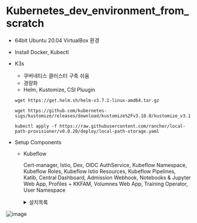 # Kubernetes_dev_environment_from_scratch

- 64bit Ubuntu 20.04 VirtualBox 환경
- Install Docker, Kubectl
- K3s
  - 쿠버네티스 클러스터 구축 쉬움
  - 경량화
  - Helm, Kustomize, CSI Pluugin
  ```
  wget https://get.helm.sh/helm-v3.7.1-linux-amd64.tar.gz
  ```
  ```
  wget https://github.com/kubernetes-sigs/kustomize/releases/download/kustomize%2Fv3.10.0/kustomize_v3.10.0_linux_amd64.tar.gz
  ```
  ```
  kubectl apply -f https://raw.githubusercontent.com/rancher/local-path-provisioner/v0.0.20/deploy/local-path-storage.yaml
  ```
  
- Setup Components
  - Kubeflow
    
    Cert-manager, Istio, Dex, OIDC AuthService, Kubeflow Namespace, Kubeflow Roles, Kubeflow Istio Resources, Kubeflow Pipelines, Katib, Central Dashboard, Admission Webhook, Notebooks & Jupyter Web App, Profiles + KKFAM, Volumnes Web App, Training Operator, User Namespace 
    <details>
    <summary>
    설치목록
    </summary>
  
    ```
    kustomize build common/cert-manager/cert-manager/base | kubectl apply -f -
    ``` 
    ```
    kustomize build common/cert-manager/cert-manager/base | kubectl apply -f -
    ```
    ```
    kustomize build common/cert-manager/kubeflow-issuer/base | kubectl apply -f -
    ```
    ```
    kustomize build common/istio-1-9/istio-crds/base | kubectl apply -f -
    ```
    ```
    kustomize build common/istio-1-9/istio-namespace/base | kubectl apply -f -
    ```
    ```
    kustomize build common/istio-1-9/istio-install/base | kubectl apply -f -
    ```
    ```
    kustomize build common/dex/overlays/istio | kubectl apply -f -
    ```
    ```
    kustomize build common/oidc-authservice/base | kubectl apply -f -
    ```
    ```
    kustomize build common/kubeflow-namespace/base | kubectl apply -f -
    ```
    ```
    kustomize build common/kubeflow-roles/base | kubectl apply -f -
    ```
    ```
    kustomize build common/istio-1-9/kubeflow-istio-resources/base | kubectl apply -f -
    ```
    ```
    kustomize build apps/pipeline/upstream/env/platform-agnostic-multi-user | kubectl apply -f -
    ```
    ```
    kustomize build apps/katib/upstream/installs/katib-with-kubeflow | kubectl apply -f -
    ```
    ```
    kustomize build apps/centraldashboard/upstream/overlays/istio | kubectl apply -f -
    ```
    ```
    kustomize build apps/admission-webhook/upstream/overlays/cert-manager | kubectl apply -f -
    ```
    ```
    kustomize build apps/jupyter/notebook-controller/upstream/overlays/kubeflow | kubectl apply -f -
    ```
    ```
    kustomize build apps/profiles/upstream/overlays/kubeflow | kubectl apply -f -
    ```
    ```
    kustomize build apps/volumes-web-app/upstream/overlays/istio | kubectl apply -f -
    ```
    ```
    kustomize build apps/tensorboard/tensorboards-web-app/upstream/overlays/istio | kubectl apply -f -
    ```
    ```
    kustomize build apps/tensorboard/tensorboard-controller/upstream/overlays/kubeflow | kubectl apply -f -
    ```
    ```
    kustomize build apps/training-operator/upstream/overlays/kubeflow | kubectl apply -f -
    ```
    ```
    kustomize build common/user-namespace/base | kubectl apply -f -
    ```
    
    </details>
![image](https://user-images.githubusercontent.com/121914727/233456983-e5419070-19a5-4b01-b95b-d5048320f07e.png)

    
  
  
